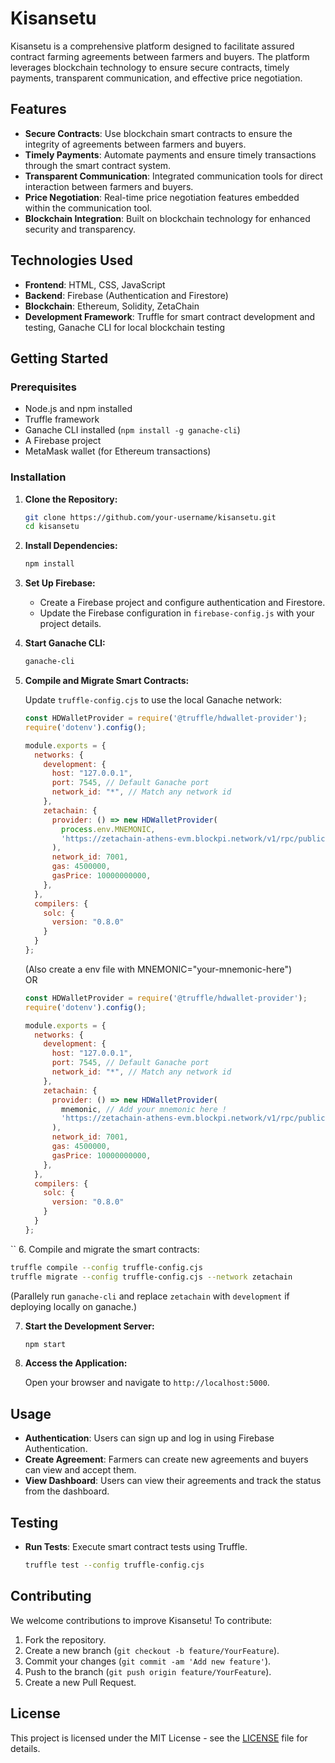# Kisansetu

Kisansetu is a comprehensive platform designed to facilitate assured contract farming agreements between farmers and buyers. The platform leverages blockchain technology to ensure secure contracts, timely payments, transparent communication, and effective price negotiation.

## Features

- **Secure Contracts**: Use blockchain smart contracts to ensure the integrity of agreements between farmers and buyers.
- **Timely Payments**: Automate payments and ensure timely transactions through the smart contract system.
- **Transparent Communication**: Integrated communication tools for direct interaction between farmers and buyers.
- **Price Negotiation**: Real-time price negotiation features embedded within the communication tool.
- **Blockchain Integration**: Built on blockchain technology for enhanced security and transparency.

## Technologies Used

- **Frontend**: HTML, CSS, JavaScript
- **Backend**: Firebase (Authentication and Firestore)
- **Blockchain**: Ethereum, Solidity, ZetaChain
- **Development Framework**: Truffle for smart contract development and testing, Ganache CLI for local blockchain testing

## Getting Started

### Prerequisites

- Node.js and npm installed
- Truffle framework
- Ganache CLI installed (`npm install -g ganache-cli`)
- A Firebase project
- MetaMask wallet (for Ethereum transactions)

### Installation

1. **Clone the Repository:**

   ```bash
   git clone https://github.com/your-username/kisansetu.git
   cd kisansetu
   ```

2. **Install Dependencies:**

   ```bash
   npm install
   ```

3. **Set Up Firebase:**

   - Create a Firebase project and configure authentication and Firestore.
   - Update the Firebase configuration in `firebase-config.js` with your project details.

4. **Start Ganache CLI:**

   ```bash
   ganache-cli
   ```

5. **Compile and Migrate Smart Contracts:**

   Update `truffle-config.cjs` to use the local Ganache network:

   ```js
   const HDWalletProvider = require('@truffle/hdwallet-provider');
   require('dotenv').config();

   module.exports = {
     networks: {
       development: {
         host: "127.0.0.1",
         port: 7545, // Default Ganache port
         network_id: "*", // Match any network id
       },
       zetachain: {
         provider: () => new HDWalletProvider(
           process.env.MNEMONIC,
           'https://zetachain-athens-evm.blockpi.network/v1/rpc/public'
         ),
         network_id: 7001,
         gas: 4500000,
         gasPrice: 10000000000,
       },
     },
     compilers: {
       solc: {
         version: "0.8.0"
       }
     }
   };
   ```
   (Also create a env file with MNEMONIC="your-mnemonic-here") <br>
   OR <br>
   ```js
   const HDWalletProvider = require('@truffle/hdwallet-provider');
   require('dotenv').config();

   module.exports = {
     networks: {
       development: {
         host: "127.0.0.1",
         port: 7545, // Default Ganache port
         network_id: "*", // Match any network id
       },
       zetachain: {
         provider: () => new HDWalletProvider(
           mnemonic, // Add your mnemonic here !
           'https://zetachain-athens-evm.blockpi.network/v1/rpc/public'
         ),
         network_id: 7001,
         gas: 4500000,
         gasPrice: 10000000000,
       },
     },
     compilers: {
       solc: {
         version: "0.8.0"
       }
     }
   };
``
6. Compile and migrate the smart contracts: 
   ```bash
   truffle compile --config truffle-config.cjs
   truffle migrate --config truffle-config.cjs --network zetachain
   ```

   (Parallely run `ganache-cli` and replace `zetachain` with `development` if deploying locally on ganache.)
   

7. **Start the Development Server:**

   ```bash
   npm start
   ```

8. **Access the Application:**

   Open your browser and navigate to `http://localhost:5000`.

## Usage

- **Authentication**: Users can sign up and log in using Firebase Authentication.
- **Create Agreement**: Farmers can create new agreements and buyers can view and accept them.
- **View Dashboard**: Users can view their agreements and track the status from the dashboard.

## Testing

- **Run Tests**: Execute smart contract tests using Truffle.

   ```bash
   truffle test --config truffle-config.cjs
   ```

## Contributing

We welcome contributions to improve Kisansetu! To contribute:

1. Fork the repository.
2. Create a new branch (`git checkout -b feature/YourFeature`).
3. Commit your changes (`git commit -am 'Add new feature'`).
4. Push to the branch (`git push origin feature/YourFeature`).
5. Create a new Pull Request.

## License

This project is licensed under the MIT License - see the [LICENSE](LICENSE) file for details.
